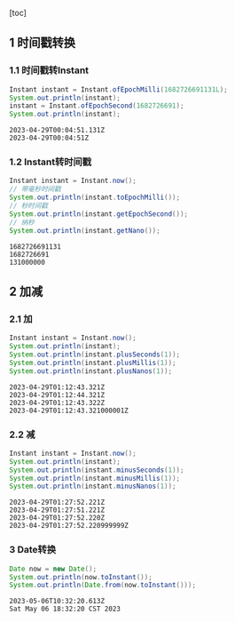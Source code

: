 [toc]

## 1 时间戳转换

### 1.1 时间戳转Instant

```java
Instant instant = Instant.ofEpochMilli(1682726691131L);
System.out.println(instant);
instant = Instant.ofEpochSecond(1682726691);
System.out.println(instant);
```

```
2023-04-29T00:04:51.131Z
2023-04-29T00:04:51Z
```

### 1.2 Instant转时间戳

```java
Instant instant = Instant.now();
// 带毫秒时间戳
System.out.println(instant.toEpochMilli());
// 秒时间戳
System.out.println(instant.getEpochSecond());
// 纳秒
System.out.println(instant.getNano());
```

```
1682726691131
1682726691
131000000
```

## 2 加减

### 2.1 加

```java
Instant instant = Instant.now();
System.out.println(instant);
System.out.println(instant.plusSeconds(1));
System.out.println(instant.plusMillis(1));
System.out.println(instant.plusNanos(1));
```

```
2023-04-29T01:12:43.321Z
2023-04-29T01:12:44.321Z
2023-04-29T01:12:43.322Z
2023-04-29T01:12:43.321000001Z
```

### 2.2 减

```java
Instant instant = Instant.now();
System.out.println(instant);
System.out.println(instant.minusSeconds(1));
System.out.println(instant.minusMillis(1));
System.out.println(instant.minusNanos(1));
```

```
2023-04-29T01:27:52.221Z
2023-04-29T01:27:51.221Z
2023-04-29T01:27:52.220Z
2023-04-29T01:27:52.220999999Z
```

### 3 Date转换

```java
Date now = new Date();
System.out.println(now.toInstant());
System.out.println(Date.from(now.toInstant()));
```

```
2023-05-06T10:32:20.613Z
Sat May 06 18:32:20 CST 2023
```